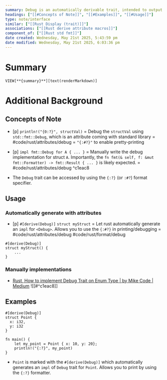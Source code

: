 ```yaml
---
summary: Debug is an automatically derivable trait, intended to output developer-friendly info about an instance. Typically shows type internals, and can automatically be implemented with `#[derive(Debug)]
headings: ["[[#Concepts of Note]]", "[[#Examples]]", "[[#Usage]]"]
type: note/interface
similar: ["[[Rust Display (trait)]]"]
associations: ["[[Rust derive attribute macros]]"]
component_of: ["[[Rust std fmt]]"]
date created: Wednesday, May 21st 2025, 5:43:59 pm
date modified: Wednesday, May 21st 2025, 6:03:36 pm
---
```

# Summary
`VIEW[**{summary}**][text(renderMarkdown)]`

# Additional Background
## Concepts of Note
- [p] `println!("{0:?}", structVal)` = Debug the `structVal` using `std::fmt::Debug`, which is an attribute coming with standard library = #code/rust/attributes/debug  = `"{:#?}"` to enable pretty-printing
<!--ID: 1751434090576-->

- [p] `impl fmt::Debug for A { ... }` = Manually write the debug implementation for struct `A`. Importantly, the `fn fmt(& self, f: &mut fmt::Formatter) -> fmt::Result { ... }` is likely expected. = #code/rust/attributes/debug  ^c1eac8
<!--ID: 1751434090580-->

- The `Debug` trait can be accessed by using the `{:?}` (or `:#?`) format specifier. 

## Usage
### Automatically generate with attributes
- [p] `#[derive(Debug)]`
      `struct myStruct` = Let rust automatically generate an `impl` for `<Debug>`. Allows you to use the `{:#?}` in printing/debugging = #code/rust/attributes/debug #code/rust/format/debug
```
#[derive(Debug)]
struct myStruct() {
	...
}
```

### Manually implementations
- [Rust, How to implement Debug Trait on Enum Type \| by Mike Code \| Medium](https://medium.com/@mikecode/rust-how-to-implement-debug-trait-on-enum-type-01088485390d)
![[#^c1eac8]]
## Examples
```
#[derive(Debug)]
struct Point {
  x: i32,
  y: i32
}

fn main() {
	let my_point = Point { x: 10, y: 20};
	println!("{:?}", my_point)
}
```
- `Point` is marked with the `#[derive(Debug)]` which automatically generates an `impl` of `Debug` trait for `Point`. Allows you to print by using the `{:?}` formatter.
